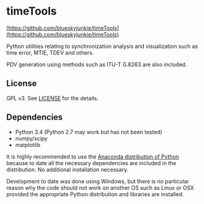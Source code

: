 # timeTools

[https://github.com/blueskyjunkie/timeTools](https://github.com/blueskyjunkie/timeTools)

Python utilities relating to synchronization analysis and visualization such as time error, MTIE, TDEV and others.

PDV generation using methods such as ITU-T G.8263 are also included.

## License
GPL v3. See [LICENSE](https://github.com/blueskyjunkie/timeTools/blob/master/LICENSE) for the details.

## Dependencies

* Python 3.4 (Python 2.7 may work but has not been tested)
* numpy/scipy
* matplotlib

It is highly recommended to use the [Anaconda distribution of Python](http://continuum.io/downloads "Anaconda distribution of Python") because to date all the necessary dependencies are included in the distribution. No additional installation necessary.

Development to date was done using Windows, but there is no particular reason why the code should not work on another OS such as Linux or OSX provided the appropriate Python distribution and libraries are installed.
